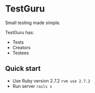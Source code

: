 # TestGuru
Small testing made simple.

TestGuru has:
- Tests
- Creators
- Testees

## Quick start
- Use Ruby version 2.7.2 `rvm use 2.7.2`
- Run server `rails s`

<!-- * System dependencies -->

<!-- * Configuration -->

<!-- * Database creation -->

<!-- * Database initialization -->

<!-- * How to run the test suite -->

<!-- * Services (job queues, cache servers, search engines, etc.) -->

<!-- * Deployment instructions -->
